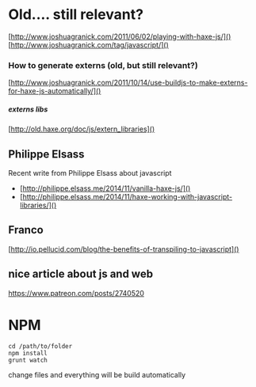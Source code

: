 

# Old.... still relevant?
[http://www.joshuagranick.com/2011/06/02/playing-with-haxe-js/]()
[http://www.joshuagranick.com/tag/javascript/]()

### How to generate externs (old, but still relevant?)
[http://www.joshuagranick.com/2011/10/14/use-buildjs-to-make-externs-for-haxe-js-automatically/]()

##### externs libs
[http://old.haxe.org/doc/js/extern_libraries]()

## Philippe Elsass

Recent write from Philippe Elsass about javascript

* [http://philippe.elsass.me/2014/11/vanilla-haxe-js/]()
* [http://philippe.elsass.me/2014/11/haxe-working-with-javascript-libraries/]()


## Franco
[http://io.pellucid.com/blog/the-benefits-of-transpiling-to-javascript]()

## nice article about js and web
[https://www.patreon.com/posts/2740520
]()



# NPM

```
cd /path/to/folder
npm install
grunt watch
```

change files and everything will be build automatically 